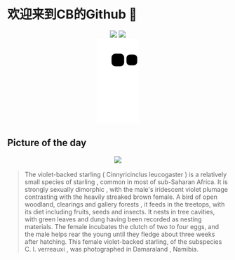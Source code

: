 
# 欢迎来到CB的Github 👋

<div align="center">
  <img height="137px" src="https://github-readme-stats.vercel.app/api?username=SuperCB&show_icons=true&theme=radical" />
  <img height="137px" src="https://github-readme-stats.vercel.app/api/top-langs/?username=SuperCB&hide_title=true&hide_border=true&layout=compact&langs_count=6&text_color=000&icon_color=fff" />
</div>


<div align="center">
    <img src="./contribution-snake/github-contribution-grid-snake.svg" />
</div>



## Picture of the day
<div align="center">
  <img width=400px src="https://upload.wikimedia.org/wikipedia/commons/thumb/c/c6/Violet-backed_starling_%28Cinnyricinclus_leucogaster_verreauxi%29_female.jpg/600px-Violet-backed_starling_%28Cinnyricinclus_leucogaster_verreauxi%29_female.jpg" />
</div>

>The  violet-backed starling  ( Cinnyricinclus leucogaster ) is a relatively small species of  starling , common in most of sub-Saharan Africa. It is strongly  sexually dimorphic , with the male's iridescent violet plumage contrasting with the heavily streaked brown female. A bird of open woodland, clearings and  gallery forests , it feeds in the treetops, with its diet including fruits, seeds and insects. It nests in tree cavities, with green leaves and dung having been recorded as nesting materials. The female incubates the clutch of two to four eggs, and the male helps rear the young until they fledge about three weeks after hatching. This female violet-backed starling, of the subspecies  C. l. verreauxi , was photographed in  Damaraland , Namibia.


